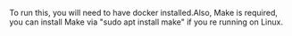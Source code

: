 To run this, you will need to have docker installed.Also, Make is required, you can install Make via "sudo apt install make" if you re running on Linux.

